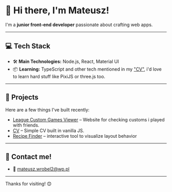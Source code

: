 # 👋 Hi there, I'm Mateusz!

I'm a **junior front-end developer** passionate about crafting web apps.

---

## 💻 Tech Stack

- 🛠️ **Main Technologies:** Node.js, React, Material UI
- 📦 **Learning:** TypeScript and other tech mentioned in my ["CV"](https://alternatykw.github.io), i'd love to learn hard stuff like PixiJS or three.js too.

---

## 📂 Projects

Here are a few things I've built recently:

-  [League Custom Games Viewer](https://nowa-fala.vercel.app) – Website for checking customs i played with friends.
-  [CV](https://alternatykw.github.io) – Simple CV built in vanilla JS.
-  [Recipe Finder](https://projekt-programowanie-aplikacji-internetowych.vercel.app) – interactive tool to visualize layout behavior

---

## 🤝 Contact me!

- 📧 mateusz.wrobel2@wp.pl

---

Thanks for visiting! 😊
